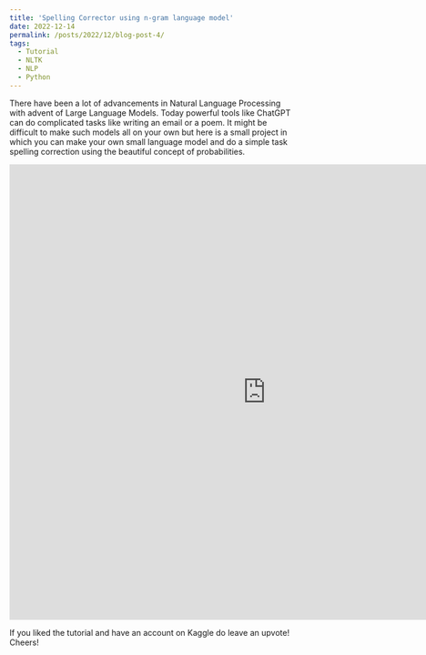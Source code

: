 ```yaml
---
title: 'Spelling Corrector using n-gram language model'
date: 2022-12-14
permalink: /posts/2022/12/blog-post-4/
tags:
  - Tutorial
  - NLTK
  - NLP
  - Python
---
```


There have been a lot of advancements in Natural Language Processing with advent of Large Language Models. Today powerful tools like ChatGPT can do complicated tasks like writing an email or a poem. It might be difficult to make such models all on your own but here is a small project in which you can make your own small language model and do a simple task spelling correction using the beautiful concept of probabilities.

<iframe src="https://www.kaggle.com/embed/dhruvdeshmukh/spelling-corrector-using-n-gram-language-model?kernelSessionId=105820926" height="800" width="900" style="margin: 0 auto; max-width: 950px;" frameborder="0" scrolling="auto" title="Spelling Corrector using N gram Language Model"></iframe>

If you liked the tutorial and have an account on Kaggle do leave an upvote! Cheers!
